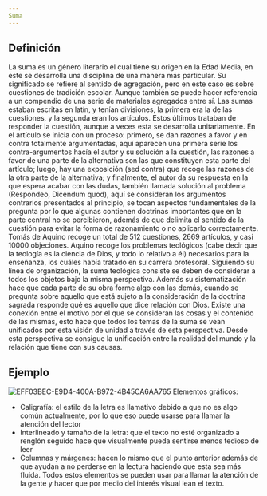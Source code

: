 ```yaml
---
Suma
---
```



## Definición
La suma es un género literario el cual tiene su origen en la Edad Media, en este se desarrolla una disciplina de una manera más particular. Su significado se refiere al sentido de agregación, pero en este caso es sobre cuestiones de tradición escolar. Aunque también se puede hacer referencia a un compendio de una serie de materiales agregados entre sí.
Las sumas estaban escritas en latín, y tenían divisiones, la primera era la de las cuestiones, y la segunda eran los artículos. Estos últimos trataban de responder la cuestión, aunque a veces esta se desarrolla unitariamente. En el artículo se inicia con un proceso: primero, se dan razones a favor y en contra totalmente argumentadas, aquí aparecen una primera serie los contra-argumentos hacía el autor y su solución a la cuestión, las razones a favor de una parte de la alternativa son las que constituyen esta parte del artículo; luego, hay una exposición (sed contra) que recoge las razones de la otra parte de la alternativa; y finalmente, el autor da su respuesta en la que espera acabar con las dudas, también llamada solución al problema (Respondeo, Dicendum quod), aquí se consideran los argumentos contrarios presentados al principio, se tocan aspectos fundamentales de la pregunta por lo que algunas contienen doctrinas importantes que en la parte central no se percibieron, además de que delimita el sentido de la cuestión para evitar la forma de razonamiento o no aplicarlo correctamente. Tomás de Aquino recoge un total de 512 cuestiones, 2669 artículos, y casi 10000 objeciones.
Aquino recoge los problemas teológicos (cabe decir que la teología es la ciencia de Dios, y todo lo relativo a él) necesarios para la enseñanza, los cuáles había tratado en su carrera profesoral. Siguiendo su línea de organización, la suma teológica consiste se deben de considerar a todos los objetos bajo la misma perspectiva. Además su sistematización hace que cada parte de su obra forme algo con las demás, cuando se pregunta sobre aquello que está sujeto a la consideración de la doctrina sagrada responde qué es aquello que dice relación con Dios. Existe una conexión entre el motivo por el que se consideran las cosas y el contenido de las mismas, esto hace que todos los temas de la suma se vean unificados por esta visión de unidad a través de esta perspectiva. Desde esta perspectiva se consigue la unificación entre la realidad del mundo y la relación que tiene con sus causas.

## Ejemplo
![EFF03BEC-E9D4-400A-B972-4B45CA6AA765](https://user-images.githubusercontent.com/120075006/207548338-f0dc7acf-9e0b-40fd-96f3-2b1bffe38b44.jpeg)
Elementos gráficos:
+ Caligrafía: el estilo de la letra es llamativo debido a que no es algo común
actualmente, por lo que eso puede usarse para llamar la atención del lector
+ Interlineado y tamaño de la letra: que el texto no esté organizado a renglón seguido
hace que visualmente pueda sentirse menos tedioso de leer
+ Columnas y márgenes: hacen lo mismo que el punto anterior además de que ayudan
a no perderse en la lectura haciendo que esta sea más fluida.
Todos estos elementos se pueden usar para llamar la atención de la gente y hacer que por medio del interés visual lean el texto.
